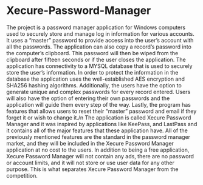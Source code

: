 # Xecure-Password-Manager

The project is a password manager application for Windows computers used to securely store and manage log in information for various accounts. It uses a “master” password to provide access into the user’s account with all the passwords. The application can also copy a record’s password into the computer’s clipboard. This password will then be wiped from the clipboard after fifteen seconds or if the user closes the application. The application has connectivity to a MYSQL database that is used to securely store the user’s information. In order to protect the information in the database the application uses the well-established AES encryption and SHA256 hashing algorithms. Additionally, the users have the option to generate unique and complex passwords for every record entered. Users will also have the option of entering their own passwords and the application will guide them every step of the way. Lastly, the program has features that allows users to reset their “master” password and email if they forget it or wish to change it./n
The application is called Xecure Password Manager and it was inspired by applications like KeePass, and LastPass and it contains all of the major features that these application have. All of the previously mentioned features are the standard in the password manager market, and they will be included in the Xecure Password Manager application at no cost to the users. In addition to being a free application, Xecure Password Manager will not contain any ads, there are no password or account limits, and it will not store or use user data for any other purpose. This is what separates Xecure Password Manager from the competition.
